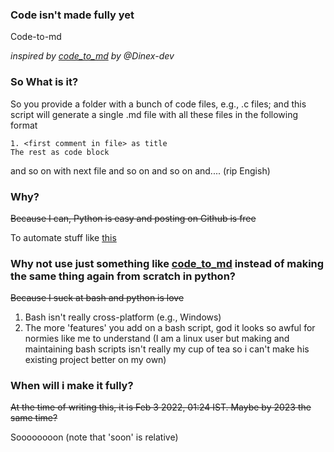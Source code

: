 ### **Code isn't made fully yet**

Code-to-md

*inspired by [code_to_md](https://github.com/Dinex-dev/code_to_md) by @Dinex-dev*

### So What is it?

So you provide a folder with a bunch of code files, e.g., .c files; and this script will generate a single .md file with 
all these files in the following format

    1. <first comment in file> as title 
    The rest as code block

and so on with next file and so on and so on and.... (rip Engish)

### Why?

~~Because I can, Python is easy and posting on Github is free~~

To automate stuff like [this](https://github.com/realKarthikNair/Learning-C-Lang/blob/main/basics/basics.md) 

### Why not use just something like [code_to_md](https://github.com/Dinex-dev/code_to_md) instead of making the same thing again from scratch in python?

~~Because I suck at bash and python is love~~

1. Bash isn't really cross-platform (e.g., Windows)
2. The more 'features' you add on a bash script, god it looks so awful for normies like me to understand (I am a linux user but making and maintaining bash scripts isn't really my cup of tea so i can't make his existing project better on my own)

### When will i make it fully? 

~~At the time of writing this, it is Feb 3 2022, 01:24 IST. Maybe by 2023 the same time?~~

Soooooooon (note that 'soon' is relative)

